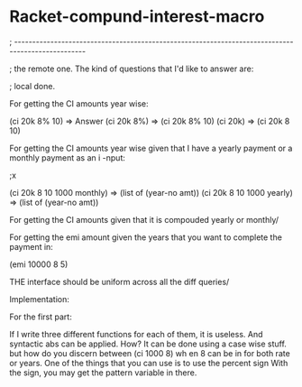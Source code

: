 # Racket-compund-interest-macro

;  --------------------------------------------------------------------------------------------------


; the remote one.
The kind of questions that I'd like to answer are:

; local done.

For getting the CI amounts year wise:

(ci 20k 8% 10) => Answer 
(ci 20k 8%) => (ci 20k 8% 10)
(ci 20k) => (ci 20k 8 10)

For getting the CI amounts year wise given that I have a yearly payment or a monthly payment as an i
-nput:

;x

(ci 20k 8 10 1000 monthly) => (list of (year-no amt))
(ci 20k 8 10 1000 yearly) => (list of (year-no amt))

For getting the CI amounts given that it is compouded yearly or monthly/

For getting the emi amount given the years that you want  to complete the payment in:

(emi 10000 8 5)

THE interface should be uniform across all the diff queries/

Implementation:

For the first part:

If I write three different functions for each of them, it is useless. And syntactic abs can be
applied. How? It can be done using a case wise stuff. but how do you discern between (ci 1000 8) wh
en 8 can be in for both rate or years. One of the things that you can use is to use the percent sign
With the sign, you may get the pattern variable in there. 
